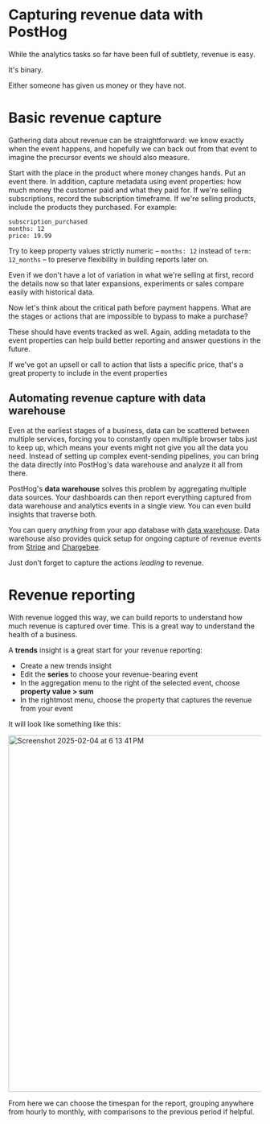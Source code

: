 # Capturing revenue data with PostHog

While the analytics tasks so far have been full of subtlety, revenue is easy.

It's binary.

Either someone has given us money or they have not.

# Basic revenue capture

Gathering data about revenue can be straightforward: we know exactly when the event happens, and hopefully we can back out from that event to imagine the precursor events we should also measure.

Start with the place in the product where money changes hands. Put an event there. In addition, capture metadata using event properties: how much money the customer paid and what they paid for. If we're selling subscriptions, record the subscription timeframe. If we're selling products, include the products they purchased. For example:

```
subscription_purchased  
months: 12  
price: 19.99
```

Try to keep property values strictly numeric – `months: 12` instead of `term: 12_months` – to preserve flexibility in building reports later on.

Even if we don't have a lot of variation in what we're selling at first, record the details now so that later expansions, experiments or sales compare easily with historical data.

Now let's think about the critical path before payment happens. What are the stages or actions that are impossible to bypass to make a purchase?

These should have events tracked as well. Again, adding metadata to the event properties can help build better reporting and answer questions in the future.

If we've got an upsell or call to action that lists a specific price, that's a great property to include in the event properties

## Automating revenue capture with data warehouse

Even at the earliest stages of a business, data can be scattered between multiple services, forcing you to constantly open multiple browser tabs just to keep up, which means your events might not give you all the data you need. Instead of setting up complex event-sending pipelines, you can bring the data directly into PostHog's data warehouse and analyze it all from there.

PostHog's **data warehouse** solves this problem by aggregating multiple data sources. Your dashboards can then report everything captured from data warehouse and analytics events in a single view. You can even build insights that traverse both.

You can query *anything* from your app database with [data warehouse](https://posthog.com/docs/data-warehouse/query). Data warehouse also provides quick setup for ongoing capture of revenue events from [Stripe](https://posthog.com/docs/cdp/sources/stripe) and [Chargebee](https://posthog.com/docs/cdp/sources/chargebee). 

Just don't forget to capture the actions *leading* to revenue.

# Revenue reporting

With revenue logged this way, we can build reports to understand how much revenue is captured over time. This is a great way to understand the health of a business.

A **trends** insight is a great start for your revenue reporting:

- Create a new trends insight  
- Edit the **series** to choose your revenue-bearing event  
- In the aggregation menu to the right of the selected event, choose **property value > sum**  
- In the rightmost menu, choose the property that captures the revenue from your event

It will look like something like this:

<img width="709" alt="Screenshot 2025-02-04 at 6 13 41 PM" src="https://github.com/user-attachments/assets/2f749f1a-0893-49b1-9a8e-b268ae963559" />


From here we can choose the timespan for the report, grouping anywhere from hourly to monthly, with comparisons to the previous period if helpful.

